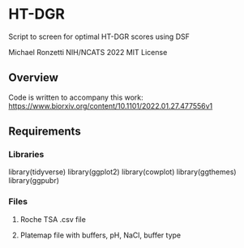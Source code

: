 # HT-DGR

Script to screen for optimal HT-DGR scores using DSF

Michael Ronzetti
NIH/NCATS 2022
MIT License

## Overview

Code is written to accompany this work: https://www.biorxiv.org/content/10.1101/2022.01.27.477556v1

## Requirements
### Libraries

library(tidyverse)
library(ggplot2)
library(cowplot)
library(ggthemes)
library(ggpubr)

### Files
1) Roche TSA .csv file

2) Platemap file with buffers, pH, NaCl, buffer type